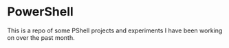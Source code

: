 # PowerShell
This is a repo of some PShell projects and experiments I have been working on over the past month.
